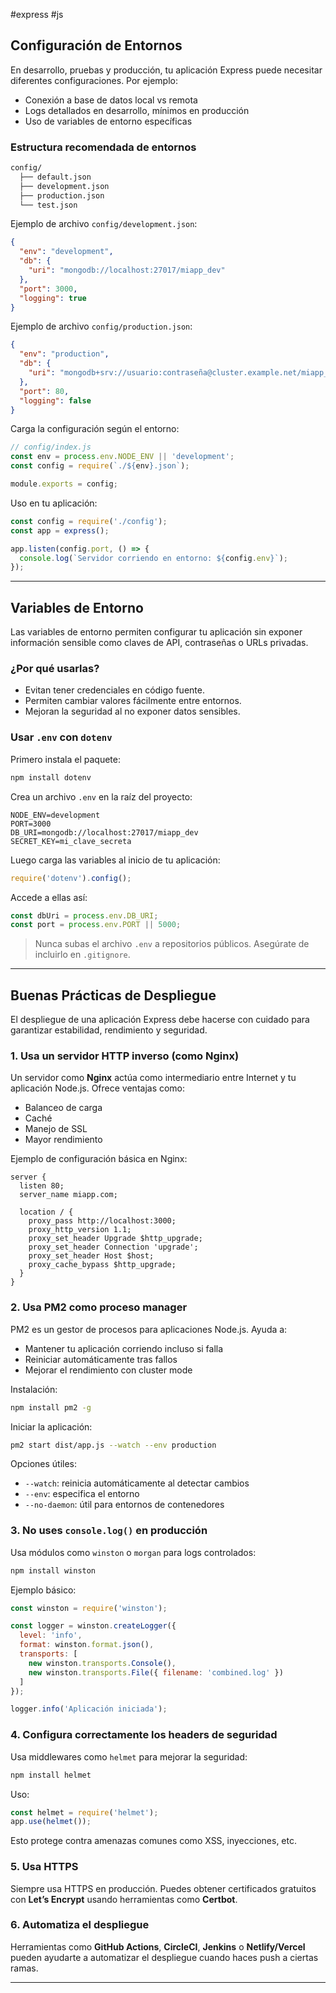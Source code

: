 #express #js 

## Configuración de Entornos

En desarrollo, pruebas y producción, tu aplicación Express puede necesitar diferentes configuraciones. Por ejemplo:
- Conexión a base de datos local vs remota
- Logs detallados en desarrollo, mínimos en producción
- Uso de variables de entorno específicas

### Estructura recomendada de entornos

```bash
config/
  ├── default.json
  ├── development.json
  ├── production.json
  └── test.json
```

Ejemplo de archivo `config/development.json`:

```json
{
  "env": "development",
  "db": {
    "uri": "mongodb://localhost:27017/miapp_dev"
  },
  "port": 3000,
  "logging": true
}
```

Ejemplo de archivo `config/production.json`:

```json
{
  "env": "production",
  "db": {
    "uri": "mongodb+srv://usuario:contraseña@cluster.example.net/miapp_prod"
  },
  "port": 80,
  "logging": false
}
```

Carga la configuración según el entorno:

```js
// config/index.js
const env = process.env.NODE_ENV || 'development';
const config = require(`./${env}.json`);

module.exports = config;
```

Uso en tu aplicación:

```js
const config = require('./config');
const app = express();

app.listen(config.port, () => {
  console.log(`Servidor corriendo en entorno: ${config.env}`);
});
```

---

## Variables de Entorno

Las variables de entorno permiten configurar tu aplicación sin exponer información sensible como claves de API, contraseñas o URLs privadas.

### ¿Por qué usarlas?

- Evitan tener credenciales en código fuente.
- Permiten cambiar valores fácilmente entre entornos.
- Mejoran la seguridad al no exponer datos sensibles.

### Usar `.env` con `dotenv`

Primero instala el paquete:

```bash
npm install dotenv
```

Crea un archivo `.env` en la raíz del proyecto:

```
NODE_ENV=development
PORT=3000
DB_URI=mongodb://localhost:27017/miapp_dev
SECRET_KEY=mi_clave_secreta
```

Luego carga las variables al inicio de tu aplicación:

```js
require('dotenv').config();
```

Accede a ellas así:

```js
const dbUri = process.env.DB_URI;
const port = process.env.PORT || 5000;
```

> Nunca subas el archivo `.env` a repositorios públicos. Asegúrate de incluirlo en `.gitignore`.

---

## Buenas Prácticas de Despliegue

El despliegue de una aplicación Express debe hacerse con cuidado para garantizar estabilidad, rendimiento y seguridad.

### 1. Usa un servidor HTTP inverso (como Nginx)

Un servidor como **Nginx** actúa como intermediario entre Internet y tu aplicación Node.js. Ofrece ventajas como:
- Balanceo de carga
- Caché
- Manejo de SSL
- Mayor rendimiento

Ejemplo de configuración básica en Nginx:

```nginx
server {
  listen 80;
  server_name miapp.com;

  location / {
    proxy_pass http://localhost:3000;
    proxy_http_version 1.1;
    proxy_set_header Upgrade $http_upgrade;
    proxy_set_header Connection 'upgrade';
    proxy_set_header Host $host;
    proxy_cache_bypass $http_upgrade;
  }
}
```

### 2. Usa PM2 como proceso manager

PM2 es un gestor de procesos para aplicaciones Node.js. Ayuda a:
- Mantener tu aplicación corriendo incluso si falla
- Reiniciar automáticamente tras fallos
- Mejorar el rendimiento con cluster mode

Instalación:

```bash
npm install pm2 -g
```

Iniciar la aplicación:

```bash
pm2 start dist/app.js --watch --env production
```

Opciones útiles:
- `--watch`: reinicia automáticamente al detectar cambios
- `--env`: especifica el entorno
- `--no-daemon`: útil para entornos de contenedores

### 3. No uses `console.log()` en producción

Usa módulos como `winston` o `morgan` para logs controlados:

```bash
npm install winston
```

Ejemplo básico:

```js
const winston = require('winston');

const logger = winston.createLogger({
  level: 'info',
  format: winston.format.json(),
  transports: [
    new winston.transports.Console(),
    new winston.transports.File({ filename: 'combined.log' })
  ]
});

logger.info('Aplicación iniciada');
```

### 4. Configura correctamente los headers de seguridad

Usa middlewares como `helmet` para mejorar la seguridad:

```bash
npm install helmet
```

Uso:

```js
const helmet = require('helmet');
app.use(helmet());
```

Esto protege contra amenazas comunes como XSS, inyecciones, etc.

### 5. Usa HTTPS

Siempre usa HTTPS en producción. Puedes obtener certificados gratuitos con **Let’s Encrypt** usando herramientas como **Certbot**.

### 6. Automatiza el despliegue

Herramientas como **GitHub Actions**, **CircleCI**, **Jenkins** o **Netlify/Vercel** pueden ayudarte a automatizar el despliegue cuando haces push a ciertas ramas.

---